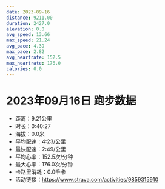 ```yaml
---
date: 2023-09-16
distance: 9211.00
duration: 2427.0
elevation: 0.0
avg_speed: 13.66
max_speed: 21.24
avg_pace: 4.39
max_pace: 2.82
avg_heartrate: 152.5
max_heartrate: 176.0
calories: 0.0
---
```


# 2023年09月16日 跑步数据

- 距离：9.21公里
- 时长：0:40:27
- 海拔：0.0米
- 平均配速：4:23/公里
- 最快配速：2:49/公里
- 平均心率：152.5次/分钟
- 最大心率：176.0次/分钟
- 卡路里消耗：0.0千卡
- 活动链接：https://www.strava.com/activities/9859315910

